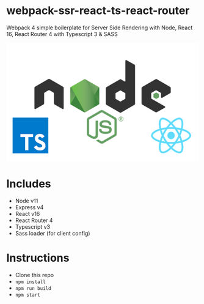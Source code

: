 # webpack-ssr-react-ts-react-router

Webpack 4 simple boilerplate for Server Side Rendering with Node, React 16, React Router 4 with Typescript 3 & SASS

![Webpack simple](node-ts-react.png)

# Includes
- Node v11
- Express v4
- React v16
- React Router 4
- Typescript v3
- Sass loader (for client config)

# Instructions

- Clone this repo
- `npm install`
- `npm run build`
- `npm start`
